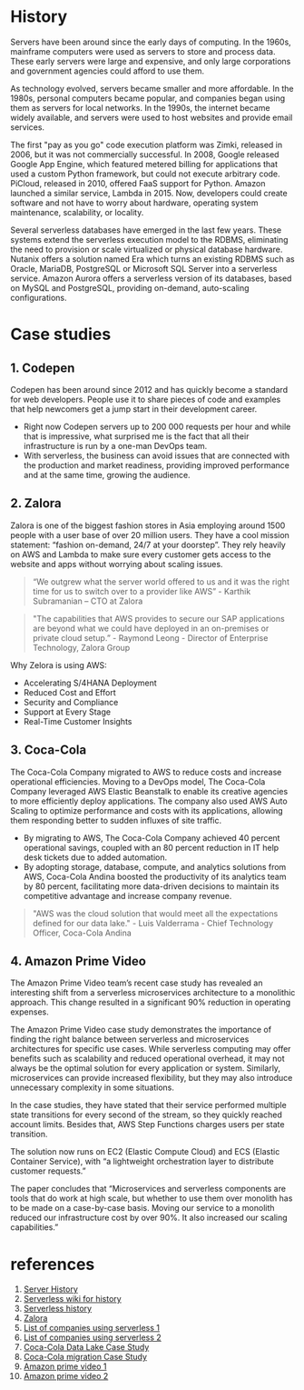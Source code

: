 # History

Servers have been around since the early days of computing. In the 1960s, mainframe computers were used as servers to store and process data. These early servers were large and expensive, and only large corporations and government agencies could afford to use them.

As technology evolved, servers became smaller and more affordable. In the 1980s, personal computers became popular, and companies began using them as servers for local networks. In the 1990s, the internet became widely available, and servers were used to host websites and provide email services.

The first "pay as you go" code execution platform was Zimki, released in 2006, but it was not commercially successful. In 2008, Google released Google App Engine, which featured metered billing for applications that used a custom Python framework, but could not execute arbitrary code. PiCloud, released in 2010, offered FaaS support for Python. Amazon launched a similar service, Lambda in 2015. Now, developers could create software and not have to worry about hardware, operating system maintenance, scalability, or locality.

Several serverless databases have emerged in the last few years. These systems extend the serverless execution model to the RDBMS, eliminating the need to provision or scale virtualized or physical database hardware. Nutanix offers a solution named Era which turns an existing RDBMS such as Oracle, MariaDB, PostgreSQL or Microsoft SQL Server into a serverless service. Amazon Aurora offers a serverless version of its databases, based on MySQL and PostgreSQL, providing on-demand, auto-scaling configurations.

# Case studies

## 1. Codepen

Codepen has been around since 2012 and has quickly become a standard for web developers. People use it to share pieces of code and examples that help newcomers get a jump start in their development career.
  - Right now Codepen servers up to 200 000 requests per hour and while that is impressive, what surprised me is the fact that all their infrastructure is run by a one-man DevOps team.
  - With serverless, the business can avoid issues that are connected with the production and market readiness, providing improved performance and at the same time, growing the audience.

## 2. Zalora
Zalora is one of the biggest fashion stores in Asia employing around 1500 people with a user base of over 20 million users. They have a cool mission statement: “fashion on-demand, 24/7 at your doorstep”. They rely heavily on AWS and Lambda to make sure every customer gets access to the website and apps without worrying about scaling issues.

> “We outgrew what the server world offered to us and it was the right time for us to switch over to a provider like AWS” - Karthik Subramanian – CTO at Zalora

> "The capabilities that AWS provides to secure our SAP applications are beyond what we could have deployed in an on-premises or private cloud setup.” - Raymond Leong - Director of Enterprise Technology, Zalora Group

Why Zelora is using AWS:
  - Accelerating S/4HANA Deployment
  - Reduced Cost and Effort
  - Security and Compliance
  - Support at Every Stage
  - Real-Time Customer Insights

## 3. Coca-Cola
The Coca-Cola Company migrated to AWS to reduce costs and increase operational efficiencies. Moving to a DevOps model, The Coca-Cola Company leveraged AWS Elastic Beanstalk to enable its creative agencies to more efficiently deploy applications. The company also used AWS Auto Scaling to optimize performance and costs with its applications, allowing them responding better to sudden influxes of site traffic.
- By migrating to AWS, The Coca-Cola Company achieved 40 percent operational savings, coupled with an 80 percent reduction in IT help desk tickets due to added automation.
- By adopting storage, database, compute, and analytics solutions from AWS, Coca-Cola Andina boosted the productivity of its analytics team by 80 percent, facilitating more data-driven decisions to maintain its competitive advantage and increase company revenue.

> "AWS was the cloud solution that would meet all the expectations defined for our data lake." - Luis Valderrama - Chief Technology Officer, Coca-Cola Andina

## 4. Amazon Prime Video
The Amazon Prime Video team’s recent case study has revealed an interesting shift from a serverless microservices architecture to a monolithic approach. This change resulted in a significant 90% reduction in operating expenses.

The Amazon Prime Video case study demonstrates the importance of finding the right balance between serverless and microservices architectures for specific use cases. While serverless computing may offer benefits such as scalability and reduced operational overhead, it may not always be the optimal solution for every application or system. Similarly, microservices can provide increased flexibility, but they may also introduce unnecessary complexity in some situations.

In the case studies, they have stated that their service performed multiple state transitions for every second of the stream, so they quickly reached account limits. Besides that, AWS Step Functions charges users per state transition.

The solution now runs on EC2 (Elastic Compute Cloud) and ECS (Elastic Container Service), with “a lightweight orchestration layer to distribute customer requests.”

The paper concludes that “Microservices and serverless components are tools that do work at high scale, but whether to use them over monolith has to be made on a case-by-case basis. Moving our service to a monolith reduced our infrastructure cost by over 90%. It also increased our scaling capabilities.”


# references
1. [Server History](https://www.linkedin.com/pulse/guide-servers-usage-history-evolution-sanjay-k-mohindroo-/?trk=pulse-article_more-articles_related-content-card)
2. [Serverless wiki for history](https://en.wikipedia.org/wiki/Serverless_computing)
3. [Serverless history](https://dashbird.io/blog/origin-of-serverless/)
4. [Zalora](https://aws.amazon.com/solutions/case-studies/zalora-sap/)
5. [List of companies using serverless 1](https://dashbird.io/blog/companies-using-serverless-in-production/)
6. [List of companies using serverless 2](https://www.techmagic.co/blog/7-top-companies-using-serverless/)
1. [Coca-Cola Data Lake Case Study](https://aws.amazon.com/solutions/case-studies/innovators/coca-cola/)
1. [Coca-Cola migration Case Study](https://aws.amazon.com/solutions/case-studies/coca-cola-migration/)
1. [Amazon prime video 1](https://medium.com/@abhishekranjandev/the-amazon-prime-video-monolith-shift-dissecting-microservices-serverless-and-the-real-world-ec18e429ad6f)
1. [Amazon prime video 2](https://devclass.com/2023/05/05/reduce-costs-by-90-by-moving-from-microservices-to-monolith-amazon-internal-case-study-raises-eyebrows/)

